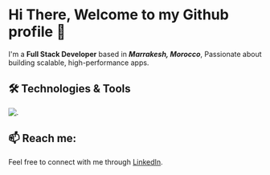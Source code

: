 # Hi There, Welcome to my Github profile 👋

I'm a **Full Stack Developer** based in ***Marrakesh, Morocco***, Passionate about building scalable, high-performance apps.

## 🛠️ Technologies & Tools
![.](https://skillicons.dev/icons?i=git,bash,c,cpp,java,go,docker,nginx,html,css,js,tailwindcss,ts,react,redux,angular,rxjs,dart,flutter,nodejs,expressjs,nestjs,postgres,mysql,mongodb,redis)

## 📫 Reach me:
Feel free to connect with me through [LinkedIn](https://www.linkedin.com/in/mtellami).
